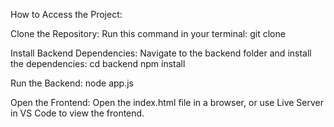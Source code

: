 How to Access the Project:

Clone the Repository:
Run this command in your terminal:
git clone <repository-url>

Install Backend Dependencies:
Navigate to the backend folder and install the dependencies:
cd backend
npm install

Run the Backend:
node app.js

Open the Frontend:
Open the index.html file in a browser, or use Live Server in VS Code to view the frontend.
